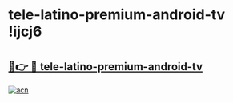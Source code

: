 # tele-latino-premium-android-tv !ijcj6

# <h2><a href="https://3r8eqa.esa.edu.pl?title=tele-latino-premium-android-tv&ref=ijcj6">🔗👉 🔴 tele-latino-premium-android-tv</a></h2>

[![acn](https://github.com/user-attachments/assets/0f9c940e-d8b0-45ae-aac7-cd30a18b3e1c)](https://3r8eqa.esa.edu.pl?title=tele-latino-premium-android-tv&ref=ijcj6)

